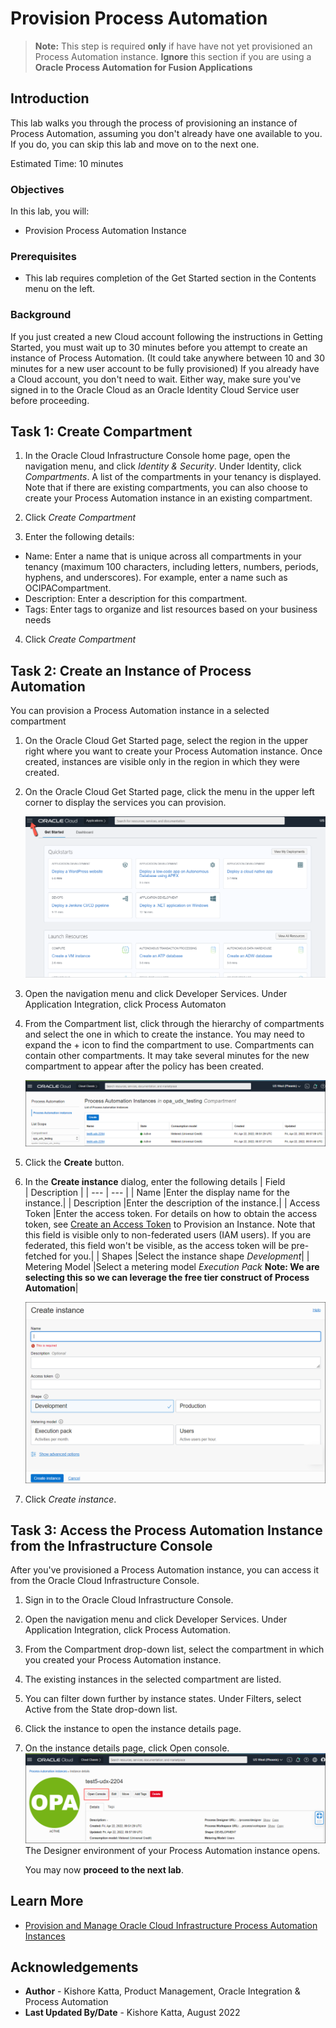 # Provision Process Automation

> **Note:** This step is required **only** if have have not yet provisioned an Process Automation instance. **Ignore** this section if you are using a **Oracle Process Automation for Fusion Applications**

## Introduction

This lab walks you through the process of provisioning an instance of Process Automation, assuming you don't already have one available to you. If you do, you can skip this lab and move on to the next one.

Estimated Time: 10 minutes

### Objectives

In this lab, you will:
* Provision Process Automation Instance

### Prerequisites

* This lab requires completion of the Get Started section in the Contents menu on the left.

### Background

If you just created a new Cloud account following the instructions in Getting Started, you must wait up to 30 minutes before you attempt to create an instance of Process Automation. (It could take anywhere between 10 and 30 minutes for a new user account to be fully provisioned) If you already have a Cloud account, you don't need to wait. Either way, make sure you've signed in to the Oracle Cloud as an Oracle Identity Cloud Service user before proceeding.

## Task 1: Create Compartment

1.	In the Oracle Cloud Infrastructure Console home page, open the navigation menu, and click *Identity & Security*. Under Identity, click *Compartments*. A list of the compartments in your tenancy is displayed. Note that if there are existing compartments, you can also choose to create your Process Automation instance in an existing compartment.

2.	Click *Create Compartment*

3.	Enter the following details:
-	Name: Enter a name that is unique across all compartments in your tenancy (maximum 100 characters, including letters, numbers, periods, hyphens, and underscores). For example, enter a name such as OCIPACompartment.
-	Description: Enter a description for this compartment.
-	Tags: Enter tags to organize and list resources based on your business needs

4.	Click *Create Compartment*

## Task 2: Create an Instance of Process Automation

You can provision a Process Automation instance in a selected compartment

1. On the Oracle Cloud Get Started page, select the region in the upper right where you want to create your Process Automation instance. Once created, instances are visible only in the region in which they were created.

2. On the Oracle Cloud Get Started page, click the menu in the upper left corner to display the services you can provision.

	![OCI Services](./images/hamburger.png)

3. Open the navigation menu and click Developer Services. Under Application Integration, click Process Automaton

4. From the Compartment list, click through the hierarchy of compartments and select the one in which to create the instance. You may need to expand the + icon to find the compartment to use. Compartments can contain other compartments. It may take several minutes for the new compartment to appear after the policy has been created.

	![OCI Developer Services](./images/ocipa-instance-page.png)

5. Click the **Create** button.

6. In the **Create instance** dialog, enter the following details
| Field &nbsp; &nbsp; &nbsp; &nbsp; &nbsp; &nbsp; &nbsp; &nbsp; | Description |
| --- | --- |
| Name |Enter the display name for the instance.|
| Description |Enter the description of the instance.|
| Access Token |Enter the access token. For details on how to obtain the access token, see [Create an Access Token](https://docs.oracle.com/en-us/iaas/process-automation/oci-process-automation/create-access-token-provision-instance.html#GUID-82BCB285-4E96-43E0-B780-368DAFEF7C4E) to Provision an Instance. Note that this field is visible only to non-federated users (IAM users). If you are federated, this field won't be visible, as the access token will be pre-fetched for you.|
| Shapes |Select the instance shape *Development*|
| Metering Model |Select a metering model *Execution Pack* **Note: We are selecting this so we can leverage the free tier construct of Process Automation**|

	![Create an instance](./images/ocipa-create-instance.png)

7. Click *Create instance*.

## Task 3: Access the Process Automation Instance from the Infrastructure Console

After you've provisioned a Process Automation instance, you can access it from the Oracle Cloud Infrastructure Console.

1.	Sign in to the Oracle Cloud Infrastructure Console.
2.	Open the navigation menu and click Developer Services. Under Application Integration, click Process Automation.
3.	From the Compartment drop-down list, select the compartment in which you created your Process Automation instance.
4.	The existing instances in the selected compartment are listed.
5.	You can filter down further by instance states. Under Filters, select Active from the State drop-down list.
6.	Click the instance to open the instance details page.
7.	On the instance details page, click Open console.
![Open Console](images/ocipa-open-console.png)
The Designer environment of your Process Automation instance opens.


	You may now **proceed to the next lab**.

## Learn More

* [Provision and Manage Oracle Cloud Infrastructure Process Automation Instances](https://docs.oracle.com/en-us/iaas/process-automation/oci-process-automation/provision-and-manage-oracle-cloud-infrastructure-process-automation-instances.html)


## Acknowledgements
* **Author** - Kishore Katta, Product Management, Oracle Integration & Process Automation
* **Last Updated By/Date** - Kishore Katta, August 2022

